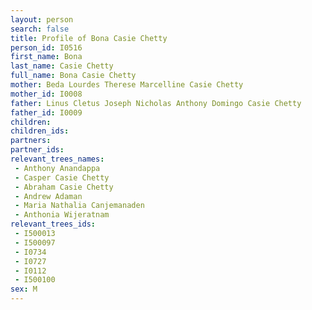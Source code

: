 ```yaml
---
layout: person
search: false
title: Profile of Bona Casie Chetty
person_id: I0516
first_name: Bona
last_name: Casie Chetty
full_name: Bona Casie Chetty
mother: Beda Lourdes Therese Marcelline Casie Chetty
mother_id: I0008
father: Linus Cletus Joseph Nicholas Anthony Domingo Casie Chetty
father_id: I0009
children:
children_ids:
partners:
partner_ids:
relevant_trees_names:
 - Anthony Anandappa
 - Casper Casie Chetty
 - Abraham Casie Chetty
 - Andrew Adaman
 - Maria Nathalia Canjemanaden
 - Anthonia Wijeratnam
relevant_trees_ids:
 - I500013
 - I500097
 - I0734
 - I0727
 - I0112
 - I500100
sex: M
---
```


